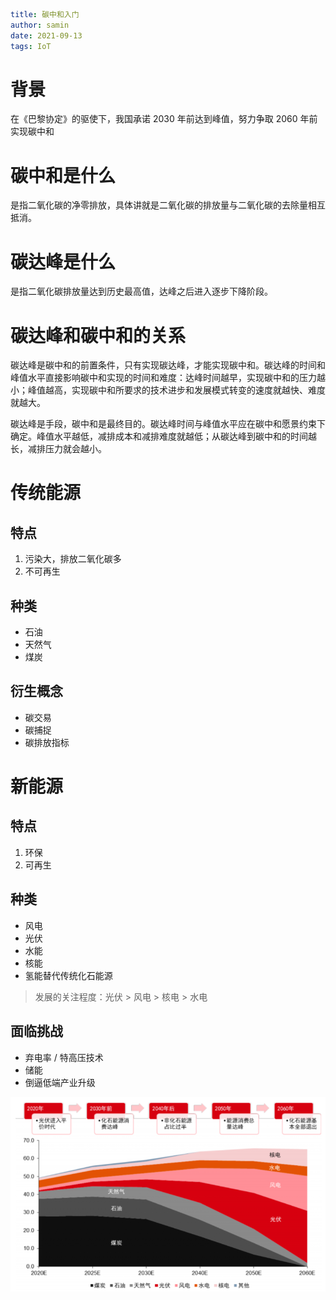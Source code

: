 ```yaml
title: 碳中和入门
author: samin
date: 2021-09-13
tags: IoT
```

# 背景

在《巴黎协定》的驱使下，我国承诺 2030 年前达到峰值，努力争取 2060 年前实现碳中和

# 碳中和是什么

是指二氧化碳的净零排放，具体讲就是二氧化碳的排放量与二氧化碳的去除量相互抵消。

# 碳达峰是什么

是指二氧化碳排放量达到历史最高值，达峰之后进入逐步下降阶段。

# 碳达峰和碳中和的关系

碳达峰是碳中和的前置条件，只有实现碳达峰，才能实现碳中和。碳达峰的时间和峰值水平直接影响碳中和实现的时间和难度：达峰时间越早，实现碳中和的压力越小；峰值越高，实现碳中和所要求的技术进步和发展模式转变的速度就越快、难度就越大。

碳达峰是手段，碳中和是最终目的。碳达峰时间与峰值水平应在碳中和愿景约束下确定。峰值水平越低，减排成本和减排难度就越低；从碳达峰到碳中和的时间越长，减排压力就会越小。

# 传统能源

## 特点

1. 污染大，排放二氧化碳多
2. 不可再生

## 种类

- 石油
- 天然气
- 煤炭

## 衍生概念

- 碳交易
- 碳捕捉
- 碳排放指标

# 新能源

## 特点

1. 环保
2. 可再生

## 种类

- 风电
- 光伏
- 水能
- 核能
- 氢能替代传统化石能源

> 发展的关注程度：光伏 > 风电 > 核电 > 水电

## 面临挑战

- 弃电率 / 特高压技术 
- 储能
- 倒逼低端产业升级

![能源消费结构变化预测](pic\能源消费结构变化预测.png)